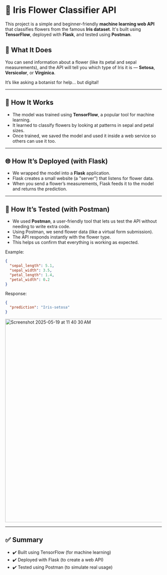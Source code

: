 # 🌸 Iris Flower Classifier API

This project is a simple and beginner-friendly **machine learning web API** that classifies flowers from the famous **Iris dataset**. It's built using **TensorFlow**, deployed with **Flask**, and tested using **Postman**.

## 🚀 What It Does

You can send information about a flower (like its petal and sepal measurements), and the API will tell you which type of Iris it is — **Setosa**, **Versicolor**, or **Virginica**.

It’s like asking a botanist for help… but digital!

---

## 🧠 How It Works

* The model was trained using **TensorFlow**, a popular tool for machine learning.
* It learned to classify flowers by looking at patterns in sepal and petal sizes.
* Once trained, we saved the model and used it inside a web service so others can use it too.

---

## 🌐 How It’s Deployed (with Flask)

* We wrapped the model into a **Flask** application.
* Flask creates a small website (a "server") that listens for flower data.
* When you send a flower’s measurements, Flask feeds it to the model and returns the prediction.
---

## 🧪 How It’s Tested (with Postman)

* We used **Postman**, a user-friendly tool that lets us test the API without needing to write extra code.
* Using Postman, we send flower data (like a virtual form submission).
* The API responds instantly with the flower type.
* This helps us confirm that everything is working as expected.

Example:

```json
{
  "sepal_length": 5.1,
  "sepal_width": 3.5,
  "petal_length": 1.4,
  "petal_width": 0.2
}
```

Response:

```json
{
  "prediction": "Iris-setosa"
}
```

<img width="655" alt="Screenshot 2025-05-19 at 11 40 30 AM" src="https://github.com/user-attachments/assets/289c9ed3-21de-4985-be4f-05ca632de72d" />


---

## ✅ Summary

* ✔️ Built using TensorFlow (for machine learning)
* ✔️ Deployed with Flask (to create a web API)
* ✔️ Tested using Postman (to simulate real usage)




